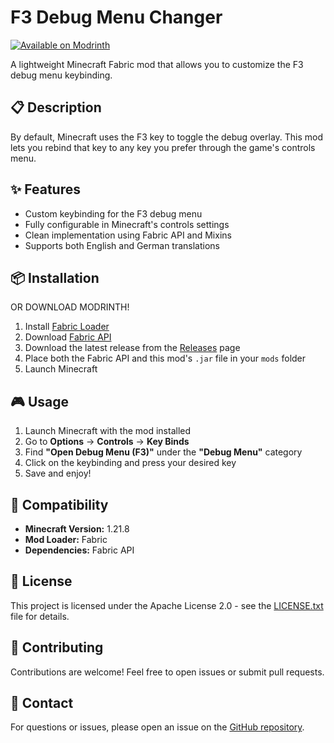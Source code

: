 # F3 Debug Menu Changer

[![Available on Modrinth](https://cdn.jsdelivr.net/npm/@intergrav/devins-badges@3/assets/cozy/available/modrinth_vector.svg)](https://modrinth.com/mod/f3-changer)

A lightweight Minecraft Fabric mod that allows you to customize the F3 debug menu keybinding.

## 📋 Description

By default, Minecraft uses the F3 key to toggle the debug overlay. This mod lets you rebind that key to any key you prefer through the game's controls menu.

## ✨ Features

- Custom keybinding for the F3 debug menu
- Fully configurable in Minecraft's controls settings
- Clean implementation using Fabric API and Mixins
- Supports both English and German translations

## 📦 Installation

OR DOWNLOAD MODRINTH!

1. Install [Fabric Loader](https://fabricmc.net/use/)
2. Download [Fabric API](https://modrinth.com/mod/fabric-api)
3. Download the latest release from the [Releases](https://github.com/jonaslpeuu/f3-changer/releases) page
4. Place both the Fabric API and this mod's `.jar` file in your `mods` folder
5. Launch Minecraft

## 🎮 Usage

1. Launch Minecraft with the mod installed
2. Go to **Options** → **Controls** → **Key Binds**
3. Find **"Open Debug Menu (F3)"** under the **"Debug Menu"** category
4. Click on the keybinding and press your desired key
5. Save and enjoy!

## 🔧 Compatibility

- **Minecraft Version:** 1.21.8
- **Mod Loader:** Fabric
- **Dependencies:** Fabric API

## 📝 License

This project is licensed under the Apache License 2.0 - see the [LICENSE.txt](LICENSE.txt) file for details.

## 🤝 Contributing

Contributions are welcome! Feel free to open issues or submit pull requests.

## 📧 Contact

For questions or issues, please open an issue on the [GitHub repository](https://github.com/jonaslpeuu/f3-changer/issues).
